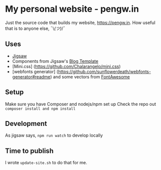 # My personal website - pengw.in
Just the source code that builds my website, https://pengw.in. How useful that is to anyone else, ¯\\_(ツ)_/¯ 

## Uses
 * [Jigsaw](https://github.com/tightenco/jigsaw)
 * Components from Jigsaw's [Blog Template](https://github.com/tightenco/jigsaw-blog-template)
 * [Mini.css] (https://github.com/Chalarangelo/mini.css)
 * [webfonts generator] (https://github.com/sunflowerdeath/webfonts-generator#readme) and some vectors from [FontAwesome](https://fontawesome.com/)

 ## Setup
 Make sure you have Composer and nodejs/npm set up
 Check the repo out
 `composer install and npm install`

 ## Development
 As jigsaw says, `npm run watch` to develop locally

 ## Time to publish
 I wrote `update-site.sh` to do that for me.
